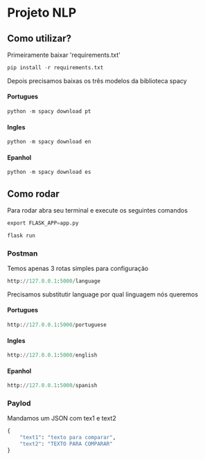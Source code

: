 # Projeto NLP

## Como utilizar?

Primeiramente baixar 'requirements.txt'

```python
pip install -r requirements.txt
```

Depois precisamos baixas os três modelos da biblioteca spacy
#### Portugues
```python
python -m spacy download pt
```
#### Ingles
```python
python -m spacy download en
```
#### Epanhol
```python
python -m spacy download es
```

## Como rodar

Para rodar abra seu terminal e execute os seguintes comandos
```python
export FLASK_APP=app.py
```
```python
flask run
```

### Postman
Temos apenas 3 rotas simples para configuração
```python
http://127.0.0.1:5000/language
```
Precisamos substitutir language por qual linguagem nós queremos
#### Portugues
```python
http://127.0.0.1:5000/portuguese
```
#### Ingles
```python
http://127.0.0.1:5000/english
```
#### Epanhol
```python
http://127.0.0.1:5000/spanish
```

### Paylod
Mandamos um JSON com tex1 e text2
```python
{
    "text1": "texto para comparar",
    "text2": "TEXTO PARA COMPARAR"
}
```